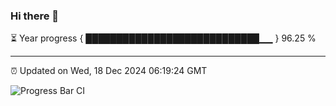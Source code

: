 ### Hi there 👋

⏳ Year progress { ████████████████████████████▁▁ } 96.25 %

---

⏰ Updated on Wed, 18 Dec 2024 06:19:24 GMT

![Progress Bar CI](https://github.com/liununu/liununu/workflows/Progress%20Bar%20CI/badge.svg)
